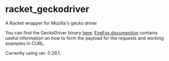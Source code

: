 # racket_geckodriver
A Racket wrapper for Mozilla's gecko driver

You can find the GeckoDriver binary [here](https://github.com/mozilla/geckodriver/releases). [FireFox documention](https://firefox-source-docs.mozilla.org/testing/geckodriver/Usage.html) contains useful information on how to form the payload for the requests and working examples in CURL.

Currently using ver. 0.29.1.
